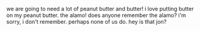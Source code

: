 we are going to need a lot of peanut butter and butter! i love putting butter on my peanut butter. the alamo! does anyone remember the alamo? i'm sorry, i don't remember. perhaps none of us do. hey is that jon? 
